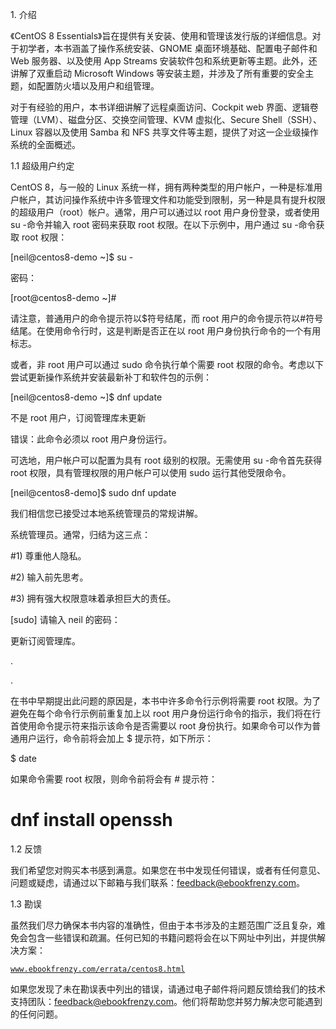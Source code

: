 1\. 介绍

《CentOS 8 Essentials》旨在提供有关安装、使用和管理该发行版的详细信息。对于初学者，本书涵盖了操作系统安装、GNOME 桌面环境基础、配置电子邮件和 Web 服务器、以及使用 App Streams 安装软件包和系统更新等主题。此外，还讲解了双重启动 Microsoft Windows 等安装主题，并涉及了所有重要的安全主题，如配置防火墙以及用户和组管理。

对于有经验的用户，本书详细讲解了远程桌面访问、Cockpit web 界面、逻辑卷管理（LVM）、磁盘分区、交换空间管理、KVM 虚拟化、Secure Shell（SSH）、Linux 容器以及使用 Samba 和 NFS 共享文件等主题，提供了对这一企业级操作系统的全面概述。

1.1 超级用户约定

CentOS 8，与一般的 Linux 系统一样，拥有两种类型的用户帐户，一种是标准用户帐户，其访问操作系统中许多管理文件和功能受到限制，另一种是具有提升权限的超级用户（root）帐户。通常，用户可以通过以 root 用户身份登录，或者使用 su -命令并输入 root 密码来获取 root 权限。在以下示例中，用户通过 su -命令获取 root 权限：

[neil@centos8-demo ~]$ su -

密码：

[root@centos8-demo ~]#

请注意，普通用户的命令提示符以$符号结尾，而 root 用户的命令提示符以#符号结尾。在使用命令行时，这是判断是否正在以 root 用户身份执行命令的一个有用标志。

或者，非 root 用户可以通过 sudo 命令执行单个需要 root 权限的命令。考虑以下尝试更新操作系统并安装最新补丁和软件包的示例：

[neil@centos8-demo ~]$ dnf update

不是 root 用户，订阅管理库未更新

错误：此命令必须以 root 用户身份运行。

可选地，用户帐户可以配置为具有 root 级别的权限。无需使用 su -命令首先获得 root 权限，具有管理权限的用户帐户可以使用 sudo 运行其他受限命令。

[neil@centos8-demo]$ sudo dnf update

我们相信您已接受过本地系统管理员的常规讲解。

系统管理员。通常，归结为这三点：

#1) 尊重他人隐私。

#2) 输入前先思考。

#3) 拥有强大权限意味着承担巨大的责任。

[sudo] 请输入 neil 的密码：

更新订阅管理库。

.

.

在书中早期提出此问题的原因是，本书中许多命令行示例将需要 root 权限。为了避免在每个命令行示例前重复加上以 root 用户身份运行命令的指示，我们将在行首使用命令提示符来指示该命令是否需要以 root 身份执行。如果命令可以作为普通用户运行，命令前将会加上 $ 提示符，如下所示：

$ date

如果命令需要 root 权限，则命令前将会有 # 提示符：

# dnf install openssh

1.2 反馈

我们希望您对购买本书感到满意。如果您在书中发现任何错误，或者有任何意见、问题或疑虑，请通过以下邮箱与我们联系：feedback@ebookfrenzy.com。

1.3 勘误

虽然我们尽力确保本书内容的准确性，但由于本书涉及的主题范围广泛且复杂，难免会包含一些错误和疏漏。任何已知的书籍问题将会在以下网址中列出，并提供解决方案：

[`www.ebookfrenzy.com/errata/centos8.html`](https://www.ebookfrenzy.com/errata/centos8.html%20)

如果您发现了未在勘误表中列出的错误，请通过电子邮件将问题反馈给我们的技术支持团队：feedback@ebookfrenzy.com。他们将帮助您并努力解决您可能遇到的任何问题。
